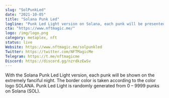 ```yaml
---
slug: "SolPunkLed"
date: "2021-10-05"
title: "Solana Punk Led"
logline: "Punk Led Light version on Solana, each punk will be presented in a very fanciful night. There are 10,000 exclusive punks."
cta: "https://www.nftmagic.me/"
logo: /img/logo.png
category: metaplex, nft
status: live
Website: https://www.nftmagic.me/solpunkled
Twitter: https://twitter.com/NFTMagicMe
Telegram: https://t.me/nftmagicme
Discord: https://discord.gg/nzrdkzEwSv
---
```


With the Solana Punk Led Light version, each punk will be shown on the extremely fanciful night. The border color is taken according to the color logo SOLANA. Punk Led Light is randomly generated from 0 – 9999 punks on Solana (SOL).
